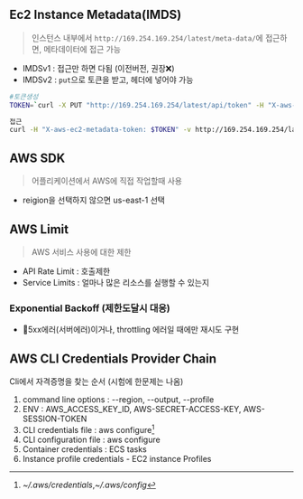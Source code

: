 ## Ec2 Instance Metadata(IMDS)
> 인스턴스 내부에서 `http://169.254.169.254/latest/meta-data/`에 접근하면, 메타데이터에 접근 가능
> 


- IMDSv1 : 접근만 하면 다됨 (이전버전, 권장❌)
- IMDSv2 : `put`으로 토큰을 받고, 헤더에 넣어야 가능
```bash
#토큰생성
TOKEN=`curl -X PUT "http://169.254.169.254/latest/api/token" -H "X-aws-ec2-metadata-token-ttl-seconds: 21600"`

접근
curl -H "X-aws-ec2-metadata-token: $TOKEN" -v http://169.254.169.254/latest/meta-data/
```


## AWS SDK
> 어플리케이션에서  AWS에 직접 작업할때 사용

- reigion을 선택하지 않으면 us-east-1 선택


## AWS Limit
> AWS 서비스 사용에 대한 제한
- API Rate Limit : 호출제한
- Service Limits : 얼마나 많은 리소스를 실행할 수 있는지

### Exponential Backoff (제한도달시 대응)
- 5xx에러(서버에러)이거나, throttling 에러일 때에만 재시도 구현


## AWS CLI Credentials Provider Chain
Cli에서 자격증명을 찾는 순서 (시험에 한문제는 나옴)
1. command line options :  --region, --output, --profile
2. ENV : AWS_ACCESS_KEY_ID, AWS-SECRET-ACCESS-KEY, AWS-SESSION-TOKEN
3. CLI credentials file : aws configure[^1]     
4. CLI configuration file : aws configure   
5. Container credentials : ECS tasks
6. Instance profile credentials - EC2 instance Profiles


[^1]:*~/.aws/credentials*,*~/.aws/config*